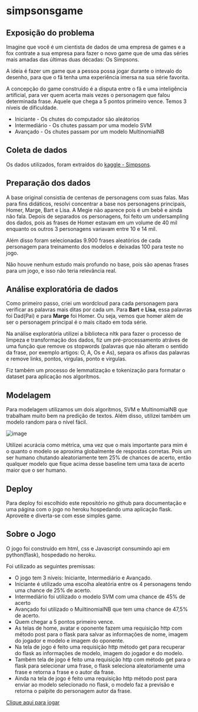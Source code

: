 # simpsonsgame

## Exposição do problema
 Imagine que você é um cientista de dados de uma empresa de games e a fox contrate a sua empresa para fazer o novo game que de uma das séries mais amadas das últimas duas décadas: Os Simpsons.
 
 A ideia é fazer um game que a pessoa possa jogar durante o intevalo do desenho, para que o fã tenha uma experiência imersa na sua série favorita.
 
 A concepção do game construído é a disputa entre o fã e uma inteligência artificial, para ver quem acerta mais vezes o personagem que falou determinada frase. Aquele que chega a 5 pontos primeiro vence. Temos 3 níveis de dificuldade. 
 
  - Iniciante - Os chutes do computador são aleátorios
  - Intermediário - Os chutes passam por uma modelo SVM
  - Avançado - Os chutes passam por um modelo MultinomialNB
 
 ## Coleta de dados
 Os dados utilizados, foram extraídos do [kaggle - Simpsons](https://www.kaggle.com/datasets/pierremegret/dialogue-lines-of-the-simpsons).
 
 ## Preparação dos dados
A base original consistia de centenas de personagens com suas falas. Mas para fins didáticos, resolvi concentrar a base nos personagens principais, Homer, Marge, Bart e Lisa. 
A Megie não aparece pois é um bebê e ainda não fala. Depois de separados os personagens, foi feito um undersampling dos dados, pois as frases de Homer estavam em um volume de 40 mil enquanto os outros 3 personagens variavam entre 10 e 14 mil.
 
Além disso foram selecionadas 9.900 frases aleatórios de cada personagem para treinamento dos modelos e deixadas 100 para teste no jogo. 

Não houve nenhum estudo mais profundo no base, pois são apenas frases para um jogo, e isso não teria relevância real.


## Análise exploratória de dados
Como primeiro passo, criei um wordcloud para cada personagem para verificar as palavras mais ditas por cada um.
Para **Bart** e **Lisa**, essa palavras foi Dad(Pai) e para **Marge** foi Homer. Ou seja, vemos que homer além de ser o personagem principal é o mais citado em toda série.
 
Na análise exploratória utilizei a biblioteca nltk para fazer o processo de limpeza e transformação dos dados, fiz um pré-processamento atráves de uma função que remove os stopwords (palavras que não alteram o sentido da frase, por exemplo artigos: O, A, Os e As), separa os afixos das palavras e remove links, pontos, virgulas, ponto e virgulas.

Fiz também um processo de lemmatização e tokenização para formatar o dataset para aplicação nos algorítmos.

## Modelagem

Para modelagem utilizamos um dois algorítmos, SVM e MultinomialNB que trabalham muito bem na predição de textos. Além disso, utilizei também um modelo random para o nível fácil.

![image](https://user-images.githubusercontent.com/36546452/168443594-e3aae9a8-3bc9-4ece-8aed-6b9a874244e4.png)

Utilizei acurácia como métrica, uma vez que o mais importante para mim é o quanto o modelo se aproxima globalmente de respostas corretas. Pois um ser humano chutando aleatoriamente tem 25% de chances de acerto, então qualquer modelo que fique acima desse baseline tem uma taxa de acerto maior que o ser humano.

## Deploy

Para deploy foi escolhido este repositório no github para documentação e uma página com o jogo no heroku hospedando uma aplicação flask.
Aproveite e diverta-se com esse simples game.

## Sobre o Jogo
O jogo foi construído em html, css e Javascript consumindo api em python(flask), hospedado no heroku.
	
Foi utilizado as seguintes premissas:

- O jogo tem 3 níveis: Iniciante, Intermediário e Avançado. 
- Iniciante é utilizado uma escolha aleatória entre os 4 personagens tendo uma chance de 25% de acerto.
- Intermediário foi utilizado o modelo SVM com uma chance de 45% de acerto
- Avançado foi utilizado o MuiltinomialNB que tem uma chance de 47,5% de acerto.
- Quem chegar a 5 pontos primeiro vence.
- As telas de home, avatar e oponente fazem uma requisição http com método post para o flask para salvar as informações de nome, imagem do jogador e modelo e imagem do oponente.
- Na tela de jogo é feito uma requisição http método get para recuperar do flask as informações de modelo, imagem do jogador e do modelo.
- Também tela de jogo é feito uma requisição http com método get para o flask para selecionar uma frase, o flask seleciona aleatoriamente uma frase e retorna a frase e o autor da frase.
- Ainda na tela de jogo é feito uma requisição http método post para enviar ao modelo selecionado no flask, o modelo faz a previsão e retorna o palpite do personagem autor da frase.


[Clique aqui para jogar](https://simpsonsgameflask.herokuapp.com/)
